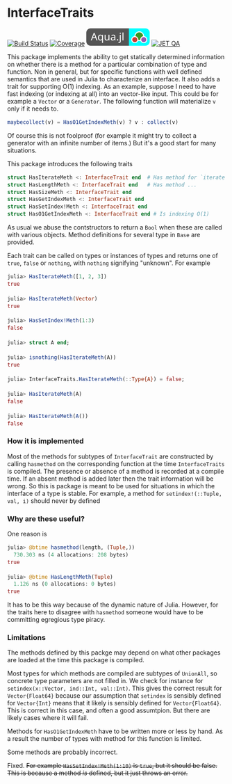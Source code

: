 # InterfaceTraits

[![Build Status](https://github.com/jlapeyre/InterfaceTraits.jl/actions/workflows/CI.yml/badge.svg?branch=main)](https://github.com/jlapeyre/InterfaceTraits.jl/actions/workflows/CI.yml?query=branch%3Amain)
[![Coverage](https://codecov.io/gh/jlapeyre/InterfaceTraits.jl/branch/main/graph/badge.svg)](https://codecov.io/gh/jlapeyre/InterfaceTraits.jl)
[![Aqua QA](https://raw.githubusercontent.com/JuliaTesting/Aqua.jl/master/badge.svg)](https://github.com/JuliaTesting/Aqua.jl)
[![JET QA](https://img.shields.io/badge/JET.jl-%E2%9C%88%EF%B8%8F-%23aa4444)](https://github.com/aviatesk/JET.jl)

This package implements the ability to get statically determined information on whether there is a method for
a particular combination of type and function. Non in general, but for specific functions with well defined semantics that are used in
Julia to characterize an interface. It also adds a trait for supporting O(1) indexing.
As an example, suppose I need to have fast indexing (or indexing at all) into an vector-like input. This could be for example a `Vector`
or a `Generator`. The following function will materialize `v` only if it needs to.
```julia
maybecollect(v) = HasO1GetIndexMeth(v) ? v : collect(v)
```
Of course this is not foolproof (for example it might try to collect a generator with an infinite number of items.)
But it's a good start for many situations.

This package introduces the following traits

```julia
struct HasIterateMeth <: InterfaceTrait end  # Has method for `iterate`
struct HasLengthMeth <: InterfaceTrait end   # Has method ...
struct HasSizeMeth <: InterfaceTrait end
struct HasGetIndexMeth <: InterfaceTrait end
struct HasSetIndex!Meth <: InterfaceTrait end
struct HasO1GetIndexMeth <: InterfaceTrait end # Is indexing O(1)
```

As usual we abuse the contstructors to return a `Bool` when these are called with various objects.
Method definitions for several type in `Base` are provided.

Each trait can be called on types or instances of types and returns one of `true`, `false` or `nothing`,
with `nothing` signifying "unknown". For example
```julia
julia> HasIterateMeth([1, 2, 3])
true

julia> HasIterateMeth(Vector)
true

julia> HasSetIndex!Meth(1:3)
false

julia> struct A end;

julia> isnothing(HasIterateMeth(A))
true

julia> InterfaceTraits.HasIterateMeth(::Type{A}) = false;

julia> HasIterateMeth(A)
false

julia> HasIterateMeth(A())
false
```

### How it is implemented

Most of the methods for subtypes of `InterfaceTrait` are constructed by calling `hasmethod` on the
corresponding function at the time `InterfaceTraits` is compiled. The presence or absence of a method
is recorded at a compile time. If an absent method is added later then the trait information will be
wrong. So this is package is meant to be used for situations in which the interface of a type is stable.
For example, a method for `setindex!(::Tuple, val, i)` should never by defined


### Why are these useful?

One reason is
```julia
julia> @btime hasmethod(length, (Tuple,))
  730.303 ns (4 allocations: 208 bytes)
true

julia> @btime HasLengthMeth(Tuple)
  1.126 ns (0 allocations: 0 bytes)
true
```

It has to be this way because of the dynamic nature of Julia. However, for the traits here to
disagree with `hasmethod` someone would have to be committing egregious type piracy.

### Limitations

The methods defined by this packge may depend on what other packages are loaded at the time this package is compiled.

Most types for which methods are compiled are subtypes of `UnionAll`, so concrete type parameters are not filled in.
We check for instance for `setindex(x::Vector, ind::Int, val::Int)`. This gives the correct result for
`Vector{Float64}` because our assumption that `setindex` is sensibly defined for `Vector{Int}` means that it
likely is sensibly defined for `Vector{Float64}`. This is correct in this case, and often a good assumtpion. But
there are likely cases where it will fail.

Methods for `HasO1GetIndexMeth` have to be written more or less by hand. As a result the number of types with
method for this function is limited.

Some methods are probably incorrect.

Fixed. ~~For example `HasSetIndex!Meth(1:10)` is `true`, but it should be false.
This is because a method *is* defined, but it just throws an error.~~
